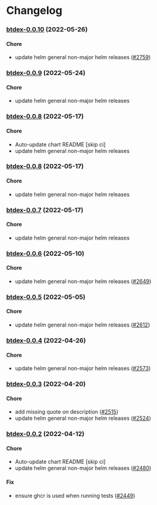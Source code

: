 # Changelog<br>


<a name="btdex-0.0.10"></a>
### [btdex-0.0.10](https://github.com/truecharts/apps/compare/btdex-0.0.9...btdex-0.0.10) (2022-05-26)

#### Chore

* update helm general non-major helm releases ([#2759](https://github.com/truecharts/apps/issues/2759))



<a name="btdex-0.0.9"></a>
### [btdex-0.0.9](https://github.com/truecharts/apps/compare/btdex-0.0.8...btdex-0.0.9) (2022-05-24)

#### Chore

* update helm general non-major helm releases



<a name="btdex-0.0.8"></a>
### [btdex-0.0.8](https://github.com/truecharts/apps/compare/btdex-0.0.7...btdex-0.0.8) (2022-05-17)

#### Chore

* Auto-update chart README [skip ci]
* update helm general non-major helm releases



<a name="btdex-0.0.8"></a>
### [btdex-0.0.8](https://github.com/truecharts/apps/compare/btdex-0.0.7...btdex-0.0.8) (2022-05-17)

#### Chore

* update helm general non-major helm releases



<a name="btdex-0.0.7"></a>
### [btdex-0.0.7](https://github.com/truecharts/apps/compare/btdex-0.0.6...btdex-0.0.7) (2022-05-17)

#### Chore

* update helm general non-major helm releases



<a name="btdex-0.0.6"></a>
### [btdex-0.0.6](https://github.com/truecharts/apps/compare/btdex-0.0.5...btdex-0.0.6) (2022-05-10)

#### Chore

* update helm general non-major helm releases ([#2649](https://github.com/truecharts/apps/issues/2649))



<a name="btdex-0.0.5"></a>
### [btdex-0.0.5](https://github.com/truecharts/apps/compare/btdex-0.0.4...btdex-0.0.5) (2022-05-05)

#### Chore

* update helm general non-major helm releases ([#2612](https://github.com/truecharts/apps/issues/2612))



<a name="btdex-0.0.4"></a>
### [btdex-0.0.4](https://github.com/truecharts/apps/compare/btdex-0.0.3...btdex-0.0.4) (2022-04-26)

#### Chore

* update helm general non-major helm releases ([#2573](https://github.com/truecharts/apps/issues/2573))



<a name="btdex-0.0.3"></a>
### [btdex-0.0.3](https://github.com/truecharts/apps/compare/btdex-0.0.2...btdex-0.0.3) (2022-04-20)

#### Chore

* add missing quote on description ([#2515](https://github.com/truecharts/apps/issues/2515))
* update helm general non-major helm releases ([#2524](https://github.com/truecharts/apps/issues/2524))



<a name="btdex-0.0.2"></a>
### [btdex-0.0.2](https://github.com/truecharts/apps/compare/btdex-0.0.1...btdex-0.0.2) (2022-04-12)

#### Chore

* Auto-update chart README [skip ci]
* update helm general non-major helm releases ([#2480](https://github.com/truecharts/apps/issues/2480))

#### Fix

* ensure ghcr is used when running tests ([#2449](https://github.com/truecharts/apps/issues/2449))



